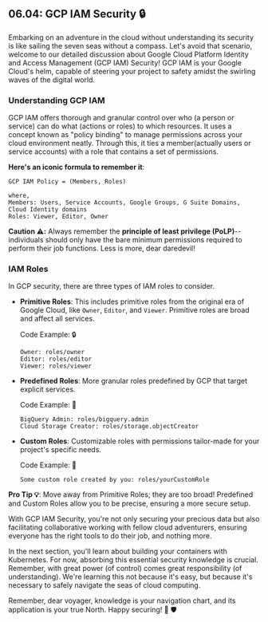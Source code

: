 ## 06.04: GCP IAM Security 🔒

Embarking on an adventure in the cloud without understanding its security is like sailing the seven seas without a compass. Let's avoid that scenario, welcome to our detailed discussion about Google Cloud Platform Identity and Access Management (GCP IAM) Security! GCP IAM is your Google Cloud's helm, capable of steering your project to safety amidst the swirling waves of the digital world.

### **Understanding GCP IAM**

GCP IAM offers thorough and granular control over who (a person or service) can do what (actions or roles) to which resources. It uses a concept known as "policy binding" to manage permissions across your cloud environment neatly. Through this, it ties a member(actually users or service accounts) with a role that contains a set of permissions. 

**Here's an iconic formula to remember it**: 

```
GCP IAM Policy = (Members, Roles)

where, 
Members: Users, Service Accounts, Google Groups, G Suite Domains, Cloud Identity domains
Roles: Viewer, Editor, Owner
```

**Caution ⚠️:** Always remember the **principle of least privilege (PoLP)**-- individuals should only have the bare minimum permissions required to perform their job functions. Less is more, dear daredevil!  

### **IAM Roles**

In GCP security, there are three types of IAM roles to consider.

* **Primitive Roles**: This includes primitive roles from the original era of Google Cloud, like `Owner`, `Editor`, and `Viewer`. Primitive roles are broad and affect all services.

    Code Example: 🔒
    ```gcp
    Owner: roles/owner
    Editor: roles/editor
    Viewer: roles/viewer
    ```

* **Predefined Roles**: More granular roles predefined by GCP that target explicit services.

    Code Example: 🔐
    ```gcp
    BigQuery Admin: roles/bigquery.admin
    Cloud Storage Creator: roles/storage.objectCreator
    ```

* **Custom Roles**: Customizable roles with permissions tailor-made for your project's specific needs.

    Code Example: 🔏
    ```gcp
    Some custom role created by you: roles/yourCustomRole
    ```

**Pro Tip 💡**: Move away from Primitive Roles; they are too broad! Predefined and Custom Roles allow you to be precise, ensuring a more secure setup.

With GCP IAM Security, you're not only securing your precious data but also facilitating collaborative working with fellow cloud adventurers, ensuring everyone has the right tools to do their job, and nothing more. 

In the next section, you'll learn about building your containers with Kubernetes. For now, absorbing this essential security knowledge is crucial. Remember, with great power (of control) comes great responsibility (of understanding). We're learning this not because it's easy, but because it's necessary to safely navigate the seas of cloud computing.

Remember, dear voyager, knowledge is your navigation chart, and its application is your true North. Happy securing! 🔐 🛡️